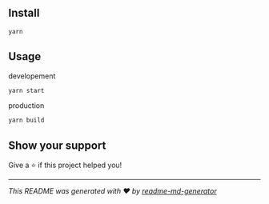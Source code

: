 ## Install

```sh
yarn
```

## Usage

developement

```sh
yarn start
```

production

```sh
yarn build
```

## Show your support

Give a ⭐️ if this project helped you!

---

_This README was generated with ❤️ by [readme-md-generator](https://github.com/kefranabg/readme-md-generator)_
